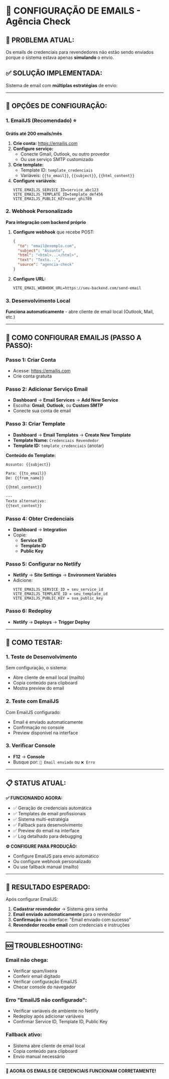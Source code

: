 # 📧 CONFIGURAÇÃO DE EMAILS - Agência Check

## 🎯 **PROBLEMA ATUAL:**
Os emails de credenciais para revendedores não estão sendo enviados porque o sistema estava apenas **simulando** o envio.

## ✅ **SOLUÇÃO IMPLEMENTADA:**
Sistema de email com **múltiplas estratégias** de envio:

---

## 🚀 **OPÇÕES DE CONFIGURAÇÃO:**

### **1. EmailJS (Recomendado) ⭐**
**Grátis até 200 emails/mês**

1. **Crie conta:** https://emailjs.com
2. **Configure serviço:**
   - Conecte Gmail, Outlook, ou outro provedor
   - Ou use serviço SMTP customizado
3. **Crie template:**
   - Template ID: `template_credenciais`
   - Variáveis: `{{to_email}}`, `{{subject}}`, `{{html_content}}`
4. **Configure variáveis:**
   ```env
   VITE_EMAILJS_SERVICE_ID=service_abc123
   VITE_EMAILJS_TEMPLATE_ID=template_def456
   VITE_EMAILJS_PUBLIC_KEY=user_ghi789
   ```

### **2. Webhook Personalizado**
**Para integração com backend próprio**

1. **Configure webhook** que recebe POST:
   ```json
   {
     "to": "email@exemplo.com",
     "subject": "Assunto",
     "html": "<html>...</html>",
     "text": "Texto...",
     "source": "agencia-check"
   }
   ```
2. **Configure URL:**
   ```env
   VITE_EMAIL_WEBHOOK_URL=https://seu-backend.com/send-email
   ```

### **3. Desenvolvimento Local**
**Funciona automaticamente** - abre cliente de email local (Outlook, Mail, etc.)

---

## 🔧 **COMO CONFIGURAR EMAILJS (PASSO A PASSO):**

### **Passo 1: Criar Conta**
- Acesse: https://emailjs.com
- Crie conta gratuita

### **Passo 2: Adicionar Serviço Email**
- **Dashboard** → **Email Services** → **Add New Service**
- Escolha: **Gmail**, **Outlook**, ou **Custom SMTP**
- Conecte sua conta de email

### **Passo 3: Criar Template**
- **Dashboard** → **Email Templates** → **Create New Template**
- **Template Name:** `Credenciais Revendedor`
- **Template ID:** `template_credenciais` (anotar)

**Conteúdo do Template:**
```html
Assunto: {{subject}}

Para: {{to_email}}
De: {{from_name}}

{{html_content}}

---
Texto alternativo:
{{text_content}}
```

### **Passo 4: Obter Credenciais**
- **Dashboard** → **Integration**
- Copie:
  - **Service ID**
  - **Template ID**
  - **Public Key**

### **Passo 5: Configurar no Netlify**
- **Netlify** → **Site Settings** → **Environment Variables**
- Adicione:
  ```
  VITE_EMAILJS_SERVICE_ID = seu_service_id
  VITE_EMAILJS_TEMPLATE_ID = seu_template_id
  VITE_EMAILJS_PUBLIC_KEY = sua_public_key
  ```

### **Passo 6: Redeploy**
- **Netlify** → **Deploys** → **Trigger Deploy**

---

## 🧪 **COMO TESTAR:**

### **1. Teste de Desenvolvimento**
Sem configuração, o sistema:
- Abre cliente de email local (mailto)
- Copia conteúdo para clipboard
- Mostra preview do email

### **2. Teste com EmailJS**
Com EmailJS configurado:
- Email é enviado automaticamente
- Confirmação no console
- Preview disponível na interface

### **3. Verificar Console**
- **F12** → **Console**
- Busque por: `📧 Email enviado` ou `❌ Erro`

---

## 📋 **STATUS ATUAL:**

**✅ FUNCIONANDO AGORA:**
- ✅ Geração de credenciais automática
- ✅ Templates de email profissionais
- ✅ Sistema multi-estratégia
- ✅ Fallback para desenvolvimento
- ✅ Preview do email na interface
- ✅ Log detalhado para debugging

**⚙️ CONFIGURE PARA PRODUÇÃO:**
- Configure EmailJS para envio automático
- Ou configure webhook personalizado
- Ou use fallback manual (mailto)

---

## 🎯 **RESULTADO ESPERADO:**

Após configurar EmailJS:
1. **Cadastrar revendedor** → Sistema gera senha
2. **Email enviado automaticamente** para o revendedor
3. **Confirmação** na interface: "Email enviado com sucesso"
4. **Revendedor recebe email** com credenciais e instruções

---

## 🆘 **TROUBLESHOOTING:**

### **Email não chega:**
- Verificar spam/lixeira
- Conferir email digitado
- Verificar configuração EmailJS
- Checar console do navegador

### **Erro "EmailJS não configurado":**
- Verificar variáveis de ambiente no Netlify
- Redeploy após adicionar variáveis
- Confirmar Service ID, Template ID, Public Key

### **Fallback ativo:**
- Sistema abre cliente de email local
- Copia conteúdo para clipboard
- Envio manual necessário

---

**📧 AGORA OS EMAILS DE CREDENCIAIS FUNCIONAM CORRETAMENTE!**
